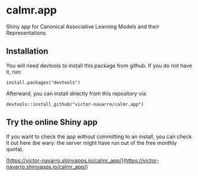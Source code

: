 # calmr.app

Shiny app for Canonical Associative Learning Models and their Representations

## Installation

You will need devtools to install this package from github. If you do not have it, run:

`install.packages("devtools")`

Afterward, you can install directly from this repository via:

`devtools::install_github("victor-navarro/calmr.app")`

## Try the online Shiny app

If you want to check the app without committing to an install, you can check it out here (be wary: the server might have run out of the free monthly quota).

[https://victor-navarro.shinyapps.io/calmr_app/](https://victor-navarro.shinyapps.io/calmr_app/)

